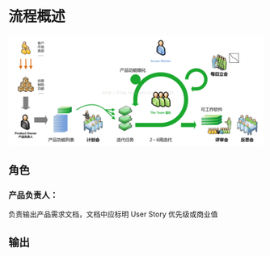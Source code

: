 # 流程概述

![](/assets/scrum-process-overview.png)

## 角色

### 产品负责人：

负责输出产品需求文档，文档中应标明 User Story 优先级或商业值

## 输出







